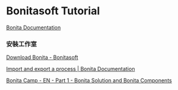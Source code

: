 # Bonitasoft Tutorial

[Bonita Documentation](https://documentation.bonitasoft.com/bonita/latest/)

### 安裝工作室

[Download Bonita - Bonitasoft](https://www.bonitasoft.com/downloads)

[Import and export a process | Bonita Documentation](https://documentation.bonitasoft.com/bonita/latest/runtime/import-and-export-a-process#_export_process_elements)



[Bonita Camp - EN - Part 1 - Bonita Solution and Bonita Components](https://www.bonitasoft.com/videos/bonita-camp-en-part-1-bonita-solution)


